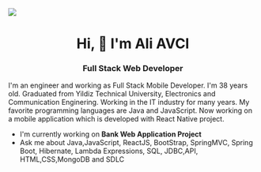 <img src="https://github.com/ali06avci/https-ali06avci.github.io./blob/c78c4a78c0db1714398430f83ff0eb0fe48b5f91/external-content.jpg">

<h1 align="center">Hi, 👋 I'm Ali AVCI</h1>

<h3 align="center" > Full Stack Web Developer </h3>

<p alignn="justify">
    I'm an engineer and working as Full Stack Mobile Developer. I'm 38 years old.
    Graduated from Yildiz Technical University, Electronics and Communication Enginering.
    Working in the IT industry for many years. My favorite programming languages are Java and JavaScript.
    Now working on a mobile application which is developed with React Native project.
   
</p>

<ul>
    <li>I'm currently working on <b>Bank Web Application Project </b></li>
    <li>Ask me about Java,JavaScript, ReactJS, BootStrap, SpringMVC, Spring Boot, Hibernate, Lambda Expressions, SQL, JDBC,API, HTML,CSS,MongoDB and SDLC </li>
</ul>
